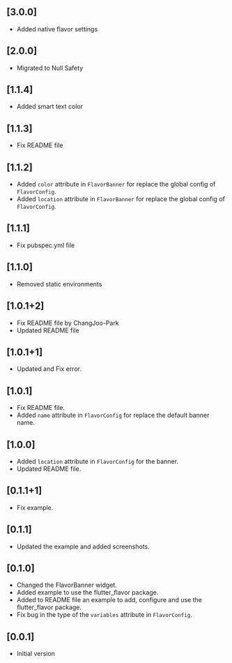 ## [3.0.0]

- Added native flavor settings
## [2.0.0]

- Migrated to Null Safety

## [1.1.4]

- Added smart text color

## [1.1.3]

- Fix README file

## [1.1.2]

- Added `color` attribute in `FlavorBanner` for replace the global config of `FlavorConfig`.
- Added `location` attribute in `FlavorBanner` for replace the global config of `FlavorConfig`.

## [1.1.1]

- Fix pubspec.yml file

## [1.1.0]

- Removed static environments

## [1.0.1+2]

- Fix README file by ChangJoo-Park
- Updated README file

## [1.0.1+1]

- Updated and Fix error.

## [1.0.1]

- Fix README file.
- Added `name` attribute in `FlavorConfig` for replace the default banner name.

## [1.0.0]

- Added `location` attribute in `FlavorConfig` for the banner.
- Updated README file.

## [0.1.1+1]

- Fix example.

## [0.1.1]

- Updated the example and added screenshots.

## [0.1.0]

- Changed the FlavorBanner widget.
- Added example to use the flutter_flavor package.
- Added to README file an example to add, configure and use the flutter_flavor package.
- Fix bug in the type of the `variables` attribute in `FlavorConfig`.

## [0.0.1]

- Initial version

